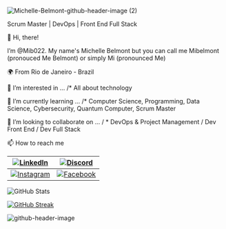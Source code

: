 
![Michelle-Belmont-github-header-image (2)](https://github.com/Mib022/Mib022/assets/101289812/ff992908-06de-4b0a-9f9b-2179858497d7)

Scrum Master | DevOps | Front End Full Stack

👋 Hi, there! 

I’m @Mib022. My name's Michelle Belmont but you can call me Mibelmont (pronouced Me Belmont) or simply Mi (pronounced Me)

🌍 From Rio de Janeiro - Brazil

👀 I’m interested in ... /* All about technology

🌱 I’m currently learning ... /* Computer Science, 
Programming, Data Science, Cybersecurity, Quantum Computer, Scrum Master

💞️ I’m looking to collaborate on ... / * DevOps & Project Management / Dev Front End / Dev Full Stack

📫 How to reach me

[![LinkedIn](https://img.shields.io/badge/LinkedIn-0077B5?style=for-the-badge&logo=linkedin&logoColor=white)](https://www.linkedin.com/in/https://www.linkedin.com/in/michelle-belmont-da-costa-project-manager-devops/) | [![Discord](https://img.shields.io/badge/Discord-7289DA?style=for-the-badge&logo=discord&logoColor=white)](https://https://discord.com/channels/@Mibelmont/) |
|-----|--------|
|[![Instagram](https://img.shields.io/badge/-Instagram-%23E4405F?style=for-the-badge&logo=instagram&logoColor=white)](https://www.instagram.com/mibelmont/)|[![Facebook](https://img.shields.io/badge/Facebook-1877F2?style=for-the-badge&logo=facebook&logoColor=white)](https://www.facebook.com/michelle.belmont/)

![GitHub Stats](https://github-readme-stats.vercel.app/api?username=Mib022&theme=transparent&bg_color=000&border_color=30A3DC&show_icons=true&icon_color=30A3DC&title_color=E94D5F&text_color=FFF)

[![GitHub Streak](https://streak-stats.demolab.com/?user=Mib022&theme=bear&background=000&border=30A3DC&dates=FFF)](https://git.io/streak-stats)

![github-header-image](https://github.com/Mib022/Mib022/assets/101289812/ec755439-15bc-4077-8017-678d7ac0fa9d)

<!---
Mib022/Mib022 is a ✨ special ✨ repository because its `README.md` (this file) appears on your GitHub profile.
You can click the Preview link to take a look at your changes.
--->
